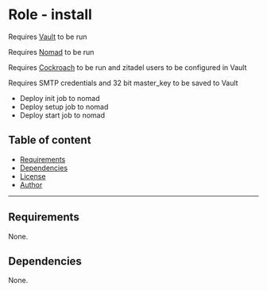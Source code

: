 # Role - install

Requires [Vault](../../vault/) to be run

Requires [Nomad](../../nomad/) to be run

Requires [Cockroach](../../cockroach) to be run and zitadel users to be configured in Vault

Requires SMTP credentials and 32 bit master_key to be saved to Vault

- Deploy init job to nomad
- Deploy setup job to nomad
- Deploy start job to nomad

## Table of content

- [Requirements](#requirements)
- [Dependencies](#dependencies)
- [License](#license)
- [Author](#author)

---

## Requirements

None.




## Dependencies

None.
